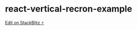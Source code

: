 # react-vertical-recron-example

[Edit on StackBlitz ⚡️](https://stackblitz.com/edit/react-simple-example-w6ykkf)